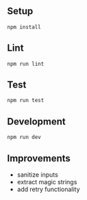 ## Setup

```
npm install
```

## Lint

```
npm run lint
```

## Test

```
npm run test
```

## Development

```
npm run dev
```

## Improvements
- sanitize inputs
- extract magic strings
- add retry functionality